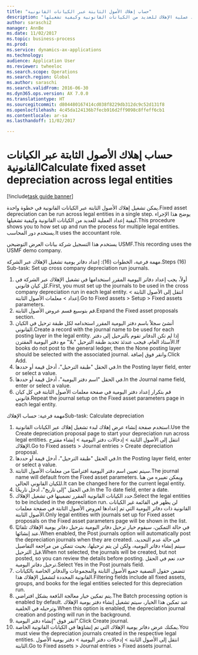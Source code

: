 ```yaml
--- 
title: "حساب إهلاك الأصول الثابتة عبر الكيانات القانونية"
description: "يوضح هذا الإجراء كيفية إعداد عملية الإهلاك للعديد من الكيانات القانونية‬ وكيفية تشغيلها."
author: saraschi2
manager: AnnBe
ms.date: 11/02/2017
ms.topic: business-process
ms.prod: 
ms.service: dynamics-ax-applications
ms.technology: 
audience: Application User
ms.reviewer: twheeloc
ms.search.scope: Operations
ms.search.region: Global
ms.author: saraschi
ms.search.validFrom: 2016-06-30
ms.dyn365.ops.version: AX 7.0.0
ms.translationtype: HT
ms.sourcegitcommit: d804480167414cd038f8229db312dc9c52d131f8
ms.openlocfilehash: 4c45da124136b7fecb916d2ff9098c8ffeff6cb1
ms.contentlocale: ar-sa
ms.lasthandoff: 11/02/2017

---
```

# <a name="calculate-fixed-asset-depreciation-across-legal-entities"></a><span data-ttu-id="3a0a1-103">حساب إهلاك الأصول الثابتة عبر الكيانات القانونية</span><span class="sxs-lookup"><span data-stu-id="3a0a1-103">Calculate fixed asset depreciation across legal entities</span></span>

[!include[task guide banner](../../includes/task-guide-banner.md)]

<span data-ttu-id="3a0a1-104">يمكن تشغيل إهلاك الأصول الثابتة عبر الكيانات القانونية في خطوة واحدة.</span><span class="sxs-lookup"><span data-stu-id="3a0a1-104">Fixed asset depreciation can be run across legal entities in a single step.</span></span> <span data-ttu-id="3a0a1-105">يوضح هذا الإجراء كيفية إعداد العملية للعديد من الكيانات القانونية‬ وكيفية تشغيلها.</span><span class="sxs-lookup"><span data-stu-id="3a0a1-105">This procedure shows you to how set up and run the process for multiple legal entities.</span></span> <span data-ttu-id="3a0a1-106">يستخدم دور المحاسب.</span><span class="sxs-lookup"><span data-stu-id="3a0a1-106">It uses the accountant role.</span></span>  

<span data-ttu-id="3a0a1-107">يستخدم هذا التسجيل شركة بيانات العرض التوضيحي USMF.</span><span class="sxs-lookup"><span data-stu-id="3a0a1-107">This recording uses the USMF demo company.</span></span>


<span data-ttu-id="3a0a1-108">مهمة فرعية، الخطوات (16): إعداد دفاتر يومية تشغيل الإهلاك عبر الشركة.</span><span class="sxs-lookup"><span data-stu-id="3a0a1-108">Steps (16) Sub-task: Set up cross company depreciation run journals.</span></span> 

1. <span data-ttu-id="3a0a1-109">أولاً، يجب إعداد دفاتر اليومية المقرر استخدامها في تشغيل الإهلاك عبر الشركة في كل كيان قانوني.</span><span class="sxs-lookup"><span data-stu-id="3a0a1-109">First, you must set up the journals to be used in the cross company depreciation run in each legal entity.</span></span> <span data-ttu-id="3a0a1-110">انتقل إلى الأصول الثابتة > إعداد > معلمات الأصول الثابتة.</span><span class="sxs-lookup"><span data-stu-id="3a0a1-110">Go to Fixed assets > Setup > Fixed assets parameters.</span></span> 
2. <span data-ttu-id="3a0a1-111">قم بتوسيع قسم عروض الأصول الثابتة‬.</span><span class="sxs-lookup"><span data-stu-id="3a0a1-111">Expand the Fixed asset proposals section.</span></span> 
3. <span data-ttu-id="3a0a1-112">أنشئ سجلاً باسم دفتر اليومية المقرر استخدامه لكل طبقة ترحيل في الكيان القانوني.</span><span class="sxs-lookup"><span data-stu-id="3a0a1-112">Create a record with the journal name to be used for each posting layer in the legal entity.</span></span> <span data-ttu-id="3a0a1-113">إذا لم تكن الدفاتر تقوم بالترحيل إلى دفتر الأستاذ العام، فيجب عندئذ تحديد طبقة الترحيل "بلا" مع دفتر اليومية المقترن.</span><span class="sxs-lookup"><span data-stu-id="3a0a1-113">If books do not post to the general ledger, then the None posting layer should be selected with the associated journal.</span></span> <span data-ttu-id="3a0a1-114">وانقر فوق إضافة.</span><span class="sxs-lookup"><span data-stu-id="3a0a1-114">Click Add.</span></span> 
4. <span data-ttu-id="3a0a1-115">في الحقل "طبقة الترحيل"، أدخل قيمة أو حددها.</span><span class="sxs-lookup"><span data-stu-id="3a0a1-115">In the Posting layer field, enter or select a value.</span></span> 
5. <span data-ttu-id="3a0a1-116">في الحقل "اسم دفتر اليومية"، أدخل قيمة أو حددها.</span><span class="sxs-lookup"><span data-stu-id="3a0a1-116">In the Journal name field, enter or select a value.</span></span> 
6. <span data-ttu-id="3a0a1-117">قم بتكرار إعداد دفتر اليومية في صفحة معلمات الأصول الثابتة في كل كيان قانوني.</span><span class="sxs-lookup"><span data-stu-id="3a0a1-117">Repeat the journal setup on the Fixed asset parameters page in each legal entity.</span></span> 

<span data-ttu-id="3a0a1-118">مهمة فرعية: حساب الإهلاك</span><span class="sxs-lookup"><span data-stu-id="3a0a1-118">Sub-task: Calculate depreciation</span></span>

1. <span data-ttu-id="3a0a1-119">استخدم صفحة إنشاء عرض إهلاك لبدء تشغيل إهلاك عبر الكيانات القانونية.</span><span class="sxs-lookup"><span data-stu-id="3a0a1-119">Use the Create depreciation proposal page to start your depreciation run across legal entities.</span></span> <span data-ttu-id="3a0a1-120">انتقل إلى الأصول الثابتة > إدخالات دفتر اليومية‬ > إنشاء مقترح الإهلاك‬‬.</span><span class="sxs-lookup"><span data-stu-id="3a0a1-120">Go to Fixed assets > Journal entries > Create depreciation proposal.</span></span> 
2. <span data-ttu-id="3a0a1-121">في الحقل "طبقة الترحيل"، أدخل قيمة أو حددها.</span><span class="sxs-lookup"><span data-stu-id="3a0a1-121">In the Posting layer field, enter or select a value.</span></span> 
3. <span data-ttu-id="3a0a1-122">سيتم تعيين اسم دفتر اليومية افتراضيًا من معلمات الأصول الثابتة.</span><span class="sxs-lookup"><span data-stu-id="3a0a1-122">The journal name will default from the Fixed asset parameters.</span></span> <span data-ttu-id="3a0a1-123">ويمكن تغييره من هنا للكيان القانوني الحالي.</span><span class="sxs-lookup"><span data-stu-id="3a0a1-123">It can be changed here for the current legal entity.</span></span> 
4. <span data-ttu-id="3a0a1-124">في الحقل "إلى تاريخ"، أدخل تاريخًا.</span><span class="sxs-lookup"><span data-stu-id="3a0a1-124">In the To date field, enter a date.</span></span> 
5. <span data-ttu-id="3a0a1-125">حدد الكيانات القانونية المقرر تضمينها في تشغيل الإهلاك.</span><span class="sxs-lookup"><span data-stu-id="3a0a1-125">Select the legal entities to be included in the depreciation run.</span></span> <span data-ttu-id="3a0a1-126">لن يظهر في القائمة غير الكيانات القانونية ذات دفاتر اليومية التي تم إعدادها لعروض الأصول الثابتة في صفحة معلمات الأصول الثابتة.</span><span class="sxs-lookup"><span data-stu-id="3a0a1-126">Only legal entities with journals set up for Fixed asset proposals on the Fixed asset parameters page will be shown in the list.</span></span> 
6. <span data-ttu-id="3a0a1-127">في حالة التمكين، سيقوم خيار ترحيل دفاتر اليومية بترحيل دفاتر يومية الإهلاك تلقائيًا عند إنشائها.</span><span class="sxs-lookup"><span data-stu-id="3a0a1-127">When enabled, the Post journals option will automatically post the depreciation journals when they are created.</span></span> <span data-ttu-id="3a0a1-128">في حالة عدم التحديد، سيتم إنشاء دفاتر اليومية، ولكن لن يتم ترحيلها، بحيث تتمكن من مراجعة التفاصيل قبل الترحيل.</span><span class="sxs-lookup"><span data-stu-id="3a0a1-128">When not selected, the journals will be created, but not posted, so you can review the details before posting.</span></span> <span data-ttu-id="3a0a1-129">حدد نعم في الحقل ترحيل دفاتر اليومية.</span><span class="sxs-lookup"><span data-stu-id="3a0a1-129">Select Yes in the Post journals field.</span></span> 
7. <span data-ttu-id="3a0a1-130">تتضمن حقول التصفية جميع الأصول الثابتة والمجموعات والدفاتر الخاصة بالكيانات القانونية المحددة لتشغيل الإهلاك هذا.</span><span class="sxs-lookup"><span data-stu-id="3a0a1-130">Filtering fields include all fixed assets, groups, and books for the legal entities selected for this depreciation run.</span></span> 
8. <span data-ttu-id="3a0a1-131">يتم تمكين خيار معالجة الدُفعة بشكل افتراضي.</span><span class="sxs-lookup"><span data-stu-id="3a0a1-131">The Batch processing option is enabled by default.</span></span> <span data-ttu-id="3a0a1-132">عند تمكين هذا الخيار، سيتم تشغيل إنشاء دفتر يومية الإهلاك وترحيله في الخلفية.</span><span class="sxs-lookup"><span data-stu-id="3a0a1-132">When this option is enabled, the depreciation journal creation and posting will run in the background.</span></span> 
9. <span data-ttu-id="3a0a1-133">انقر فوق "إنشاء دفتر اليومية".</span><span class="sxs-lookup"><span data-stu-id="3a0a1-133">Click Create journal.</span></span> 
10. <span data-ttu-id="3a0a1-134">يمكنك عرض دفاتر يومية الإهلاك التي تم إنشاؤها في الكيانات القانونية الخاصة.</span><span class="sxs-lookup"><span data-stu-id="3a0a1-134">You must view the depreciation journals created in the respective legal entities.</span></span> <span data-ttu-id="3a0a1-135">انتقل إلى الأصول الثابتة > إدخالات دفتر اليومية‬ > دفتر يومية الأصول الثابتة‬.</span><span class="sxs-lookup"><span data-stu-id="3a0a1-135">Go to Fixed assets > Journal entries > Fixed assets journal.</span></span>

